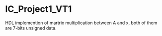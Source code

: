 # IC_Project1_VT1
HDL implemention of martrix multiplication between A and x, both of them are 7-bits unsigned data. 
